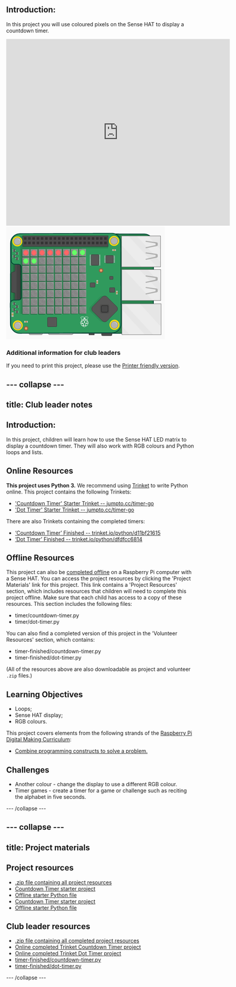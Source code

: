 ## Introduction: 

In this project you will use coloured pixels on the Sense HAT to display a countdown timer.  

<div class="trinket">
<iframe src="https://trinket.io/embed/python/dfdfcc6814?outputOnly=true&start=result" width="600" height="500" frameborder="0" marginwidth="0" marginheight="0" allowfullscreen>
</iframe>
<img src="images/timer-final.png">
</div>  


### Additional information for club leaders

If you need to print this project, please use the [Printer friendly version](https://projects.raspberrypi.org/en/projects/countdown-timer/print).


--- collapse ---
---
title: Club leader notes
---


## Introduction:
In this project, children will learn how to use the Sense HAT LED matrix to display a countdown timer. They will also work with RGB colours and Python loops and lists. 

## Online Resources

__This project uses Python 3.__ We recommend using [Trinket](https://trinket.io/) to write Python online. This project contains the following Trinkets:

+ ['Countdown Timer' Starter Trinket -- jumpto.cc/timer-go](http://jumpto.cc/timer-go)
+ ['Dot Timer' Starter Trinket -- jumpto.cc/timer-go](http://jumpto.cc/dot-timer-go)

There are also Trinkets containing the completed timers:

+ [‘Countdown Timer’ Finished -- trinket.io/python/d11bf21615](https://trinket.io/python/d11bf21615)
+ [‘Dot Timer’ Finished -- trinket.io/python/dfdfcc6814](https://trinket.io/python/dfdfcc6814)

## Offline Resources
This project can also be [completed offline](https://www.codeclubprojects.org/en-GB/resources/physical-sense-hat/) on a Raspberry Pi computer with a Sense HAT. You can access the project resources by clicking the 'Project Materials' link for this project. This link contains a 'Project Resources' section, which includes resources that children will need to complete this project offline. Make sure that each child has access to a copy of these resources. This section includes the following files:

+ timer/countdown-timer.py
+ timer/dot-timer.py

You can also find a completed version of this project in the 'Volunteer Resources' section, which contains:

+ timer-finished/countdown-timer.py
+ timer-finished/dot-timer.py

(All of the resources above are also downloadable as project and volunteer `.zip` files.)

## Learning Objectives
+ Loops;
+ Sense HAT display;
+ RGB colours.

This project covers elements from the following strands of the [Raspberry Pi Digital Making Curriculum](http://rpf.io/curriculum):

+ [Combine programming constructs to solve a problem.](https://www.raspberrypi.org/curriculum/programming/builder)

## Challenges
+ Another colour - change the display to use a different RGB colour. 
+ Timer games - create a timer for a game or challenge such as reciting the alphabet in five seconds. 



--- /collapse ---


--- collapse ---
---
title: Project materials
---
## Project resources
* [.zip file containing all project resources](resources/timer-project-resources.zip)
* [Countdown Timer starter project](http://jumpto.cc/timer-go)
* [Offline starter Python file](resources/timer-countdown-timer.py)
* [Countdown Timer starter project](http://jumpto.cc/dot-timer-go)
* [Offline starter Python file](resources/timer-dot-timer.py)

## Club leader resources
* [.zip file containing all completed project resources](resources/timer-volunteer-resources.zip)
* [Online completed Trinket Countdown Timer project](https://trinket.io/python/d11bf21615)
* [Online completed Trinket Dot Timer project](https://trinket.io/python/dfdfcc6814)
* [timer-finished/countdown-timer.py](resources/timer-finished-countdown-timer.py)
* [timer-finished/dot-timer.py](resources/timer-finished-dot-timer.py)

--- /collapse ---
